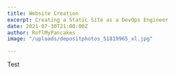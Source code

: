 ```yaml
---
title: Website Creation
excerpt: Creating a Static Site as a DevOps Engineer
date: 2021-07-30T21:00:00Z
author: RoflMyPancakes
image: "/uploads/depositphotos_51819965_xl.jpg"

---
```

Test